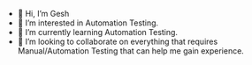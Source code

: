 - 👋 Hi, I’m Gesh
- 👀 I’m interested in Automation Testing.
- 🌱 I’m currently learning Automation Testing.
- 💞️ I’m looking to collaborate on everything that requires Manual/Automation Testing that can help me gain experience.
  

<!---
Buranbg/Buranbg is a ✨ special ✨ repository because its `README.md` (this file) appears on your GitHub profile.
You can click the Preview link to take a look at your changes.
--->
